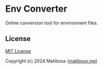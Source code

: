 # Env Converter

Online conversion tool for environment files.


## License

[MIT License](LICENSE)

Copyright (c) 2024 Matiboux ([matiboux.me](https://matiboux.me))
